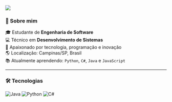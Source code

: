 <img src="https://capsule-render.vercel.app/api?type=waving&color=8A2BE2&height=200&section=header&text=Olá,%20eu%20sou%20o%20Eduardo!&fontSize=30&fontColor=ffffff" />

### 👋 Sobre mim

🎓 Estudante de **Engenharia de Software**  
💻 Técnico em **Desenvolvimento de Sistemas**  
🚀 Apaixonado por tecnologia, programação e inovação  
🌎 Localização: Campinas/SP, Brasil  
📚 Atualmente aprendendo: `Python`, `C#`, `Java` e `JavaScript`

---

### 🛠️ Tecnologias

![Java](https://img.shields.io/badge/Java-8A2BE2?style=for-the-badge&logo=java&logoColor=white)
![Python](https://img.shields.io/badge/Python-8A2BE2?style=for-the-badge&logo=python&logoColor=white)
![C#](https://img.shields.io/badge/C%23-8A2BE2?style=for-the-badge)

<!--
**eduardopsilva777/eduardopsilva777** is a ✨ _special_ ✨ repository because its `README.md` (this file) appears on your GitHub profile.

Here are some ideas to get you started:

- 🔭 I’m currently working on ...
- 🌱 I’m currently learning ...
- 👯 I’m looking to collaborate on ...
- 🤔 I’m looking for help with ...
- 💬 Ask me about ...
- 📫 How to reach me: ...
- 😄 Pronouns: ...
- ⚡ Fun fact: ...
-->
